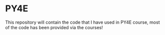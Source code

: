 # PY4E
This repository will contain the code that I have used in PY4E course, most of the code has been provided via the courses!
